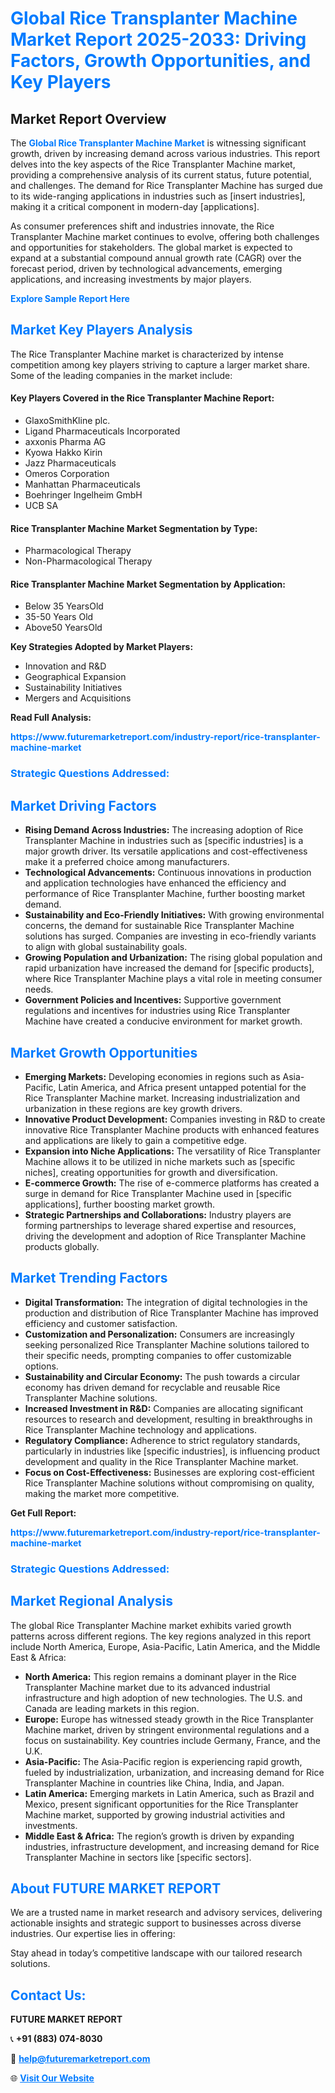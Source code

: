 <h1 style="color: #007BFF;">Global Rice Transplanter Machine Market Report 2025-2033: Driving Factors, Growth Opportunities, and Key Players</h1>

<section id="overview">
<h2>Market Report Overview</h2>
<p>The <a href="https://www.futuremarketreport.com/industry-report/rice-transplanter-machine-market" style="color: #007BFF; text-decoration: none;"><strong>Global Rice Transplanter Machine Market</strong></a> is witnessing significant growth, driven by increasing demand across various industries. This report delves into the key aspects of the Rice Transplanter Machine market, providing a comprehensive analysis of its current status, future potential, and challenges. The demand for Rice Transplanter Machine has surged due to its wide-ranging applications in industries such as [insert industries], making it a critical component in modern-day [applications].</p>
<p>As consumer preferences shift and industries innovate, the Rice Transplanter Machine market continues to evolve, offering both challenges and opportunities for stakeholders. The global market is expected to expand at a substantial compound annual growth rate (CAGR) over the forecast period, driven by technological advancements, emerging applications, and increasing investments by major players.</p>
</section>

<section id="overview">
<p><a href="https://www.futuremarketreport.com/request-sample/reportId=32260" style="color: #007BFF; text-decoration: none;"><strong>Explore Sample Report Here</strong></a></p>
</section>

<section id="key-players">
<h2 style="color: #007BFF;">Market Key Players Analysis</h2>
<p>The Rice Transplanter Machine market is characterized by intense competition among key players striving to capture a larger market share. Some of the leading companies in the market include:</p>
<h4>Key Players Covered in the Rice Transplanter Machine Report:</h4>
<ul><li>GlaxoSmithKline plc.</li><li>Ligand Pharmaceuticals Incorporated</li><li>axxonis Pharma AG</li><li>Kyowa Hakko Kirin</li><li>Jazz Pharmaceuticals</li><li>Omeros Corporation</li><li>Manhattan Pharmaceuticals</li><li>Boehringer Ingelheim GmbH</li><li>UCB SA</li></ul>
<h4>Rice Transplanter Machine Market Segmentation by Type:</h4>
<ul><li>Pharmacological Therapy</li><li>Non-Pharmacological Therapy</li></ul>

<h4>Rice Transplanter Machine Market Segmentation by Application:</h4>
<ul><li>Below 35 YearsOld</li><li>35-50 Years Old</li><li>Above50 YearsOld</li></ul>
<p><strong>Key Strategies Adopted by Market Players:</strong></p>
<ul>
<li>Innovation and R&D</li>
<li>Geographical Expansion</li>
<li>Sustainability Initiatives</li>
<li>Mergers and Acquisitions</li>
</ul>
</section>

<section>
<p><strong>Read Full Analysis: </strong></p><a href="https://www.futuremarketreport.com/industry-report/rice-transplanter-machine-market" style="color: #007BFF; text-decoration: none;"><strong>https://www.futuremarketreport.com/industry-report/rice-transplanter-machine-market</strong></a>
<h3 style="color: #007BFF;">Strategic Questions Addressed:</h3>
</section>

<section id="driving-factors">
<h2 style="color: #007BFF;">Market Driving Factors</h2>
<ul>
<li><strong>Rising Demand Across Industries:</strong> The increasing adoption of Rice Transplanter Machine in industries such as [specific industries] is a major growth driver. Its versatile applications and cost-effectiveness make it a preferred choice among manufacturers.</li>
<li><strong>Technological Advancements:</strong> Continuous innovations in production and application technologies have enhanced the efficiency and performance of Rice Transplanter Machine, further boosting market demand.</li>
<li><strong>Sustainability and Eco-Friendly Initiatives:</strong> With growing environmental concerns, the demand for sustainable Rice Transplanter Machine solutions has surged. Companies are investing in eco-friendly variants to align with global sustainability goals.</li>
<li><strong>Growing Population and Urbanization:</strong> The rising global population and rapid urbanization have increased the demand for [specific products], where Rice Transplanter Machine plays a vital role in meeting consumer needs.</li>
<li><strong>Government Policies and Incentives:</strong> Supportive government regulations and incentives for industries using Rice Transplanter Machine have created a conducive environment for market growth.</li>
</ul>
</section>

<section id="growth-opportunities">
<h2 style="color: #007BFF;">Market Growth Opportunities</h2>
<ul>
<li><strong>Emerging Markets:</strong> Developing economies in regions such as Asia-Pacific, Latin America, and Africa present untapped potential for the Rice Transplanter Machine market. Increasing industrialization and urbanization in these regions are key growth drivers.</li>
<li><strong>Innovative Product Development:</strong> Companies investing in R&D to create innovative Rice Transplanter Machine products with enhanced features and applications are likely to gain a competitive edge.</li>
<li><strong>Expansion into Niche Applications:</strong> The versatility of Rice Transplanter Machine allows it to be utilized in niche markets such as [specific niches], creating opportunities for growth and diversification.</li>
<li><strong>E-commerce Growth:</strong> The rise of e-commerce platforms has created a surge in demand for Rice Transplanter Machine used in [specific applications], further boosting market growth.</li>
<li><strong>Strategic Partnerships and Collaborations:</strong> Industry players are forming partnerships to leverage shared expertise and resources, driving the development and adoption of Rice Transplanter Machine products globally.</li>
</ul>
</section>

<section id="trending-factors">
<h2 style="color: #007BFF;">Market Trending Factors</h2>
<ul>
<li><strong>Digital Transformation:</strong> The integration of digital technologies in the production and distribution of Rice Transplanter Machine has improved efficiency and customer satisfaction.</li>
<li><strong>Customization and Personalization:</strong> Consumers are increasingly seeking personalized Rice Transplanter Machine solutions tailored to their specific needs, prompting companies to offer customizable options.</li>
<li><strong>Sustainability and Circular Economy:</strong> The push towards a circular economy has driven demand for recyclable and reusable Rice Transplanter Machine solutions.</li>
<li><strong>Increased Investment in R&D:</strong> Companies are allocating significant resources to research and development, resulting in breakthroughs in Rice Transplanter Machine technology and applications.</li>
<li><strong>Regulatory Compliance:</strong> Adherence to strict regulatory standards, particularly in industries like [specific industries], is influencing product development and quality in the Rice Transplanter Machine market.</li>
<li><strong>Focus on Cost-Effectiveness:</strong> Businesses are exploring cost-efficient Rice Transplanter Machine solutions without compromising on quality, making the market more competitive.</li>
</ul>
</section>

<section>
<p><strong>Get Full Report: </strong></p><a href="https://www.futuremarketreport.com/industry-report/rice-transplanter-machine-market" style="color: #007BFF; text-decoration: none;"><strong>https://www.futuremarketreport.com/industry-report/rice-transplanter-machine-market</strong></a>
<h3 style="color: #007BFF;">Strategic Questions Addressed:</h3>
</section>


<section id="regional-analysis">
<h2 style="color: #007BFF;">Market Regional Analysis</h2>
<p>The global Rice Transplanter Machine market exhibits varied growth patterns across different regions. The key regions analyzed in this report include North America, Europe, Asia-Pacific, Latin America, and the Middle East & Africa:</p>
<ul>
<li><strong>North America:</strong> This region remains a dominant player in the Rice Transplanter Machine market due to its advanced industrial infrastructure and high adoption of new technologies. The U.S. and Canada are leading markets in this region.</li>
<li><strong>Europe:</strong> Europe has witnessed steady growth in the Rice Transplanter Machine market, driven by stringent environmental regulations and a focus on sustainability. Key countries include Germany, France, and the U.K.</li>
<li><strong>Asia-Pacific:</strong> The Asia-Pacific region is experiencing rapid growth, fueled by industrialization, urbanization, and increasing demand for Rice Transplanter Machine in countries like China, India, and Japan.</li>
<li><strong>Latin America:</strong> Emerging markets in Latin America, such as Brazil and Mexico, present significant opportunities for the Rice Transplanter Machine market, supported by growing industrial activities and investments.</li>
<li><strong>Middle East & Africa:</strong> The region’s growth is driven by expanding industries, infrastructure development, and increasing demand for Rice Transplanter Machine in sectors like [specific sectors].</li>
</ul>
</section>

<footer>
<h2 style="color: #007BFF;">About FUTURE MARKET REPORT</h2>
<p>We are a trusted name in market research and advisory services, delivering actionable insights and strategic support to businesses across diverse industries. Our expertise lies in offering:</p>

<p>Stay ahead in today’s competitive landscape with our tailored research solutions.</p>

<h2 style="color: #007BFF;">Contact Us:</h2>
<p><strong>FUTURE MARKET REPORT</strong></p>
<p>📞 <strong>+91 (883) 074-8030</strong></p>
<p>📧 <strong><a href="mailto:help@futuremarketreport.com" style="color: #007BFF;">help@futuremarketreport.com</a></strong></p>
<p>🌐 <strong><a href="https://www.futuremarketreport.com/" style="color: #007BFF;">Visit Our Website</a></strong></p>
</footer>